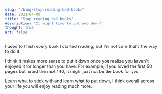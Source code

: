 ```yaml
---
slug: "/blog/stop-reading-bad-books"
date: 2021-04-09
title: "Stop reading bad books"
description: "It might time to put one down"
thought: true
art: false
---
```



I used to finish every book I started reading, but I'm not sure that's the way to do it.

I think it makes more sense to put it down once you realize you haven't enjoyed it for longer than you have. For example, if you loved the first 50 pages but hated the next 140, it might just not be the book for you.

Learn what to stick with and learn what to put down, I think overall across your life you will enjoy reading much more.